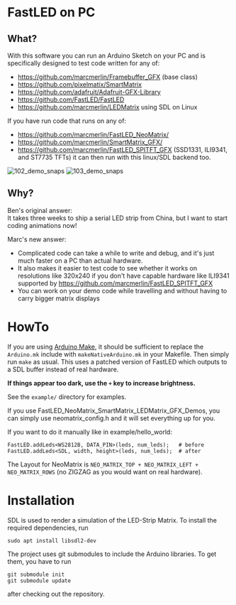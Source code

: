 # FastLED on PC

## What?

With this software you can run an Arduino Sketch on your PC and is specifically designed to test code written for any of:
- https://github.com/marcmerlin/Framebuffer_GFX (base class)
- https://github.com/pixelmatix/SmartMatrix
- https://github.com/adafruit/Adafruit-GFX-Library
- https://github.com/FastLED/FastLED  
- https://github.com/marcmerlin/LEDMatrix
using SDL on Linux

If you have run code that runs on any of:
- https://github.com/marcmerlin/FastLED_NeoMatrix/
- https://github.com/marcmerlin/SmartMatrix_GFX/
- https://github.com/marcmerlin/FastLED_SPITFT_GFX (SSD1331, ILI9341, and ST7735 TFTs)
it can then run with this linux/SDL backend too.

![102_demo_snaps](https://user-images.githubusercontent.com/1369412/71480161-a982c800-27ac-11ea-8f0e-fb149b6a9ae2.jpg)
![103_demo_snaps](https://user-images.githubusercontent.com/1369412/71480163-abe52200-27ac-11ea-9cb1-f4d23bdf96ac.jpg)

## Why?

Ben's original answer:  
It takes three weeks to ship a serial LED strip from China, but I want to start coding animations now!

Marc's new answer:  
- Complicated code can take a while to write and debug, and it's just much faster on a PC than actual hardware.
- It also makes it easier to test code to see whether it works on resolutions like 320x240 if you don't have capable hardware like ILI9341 supported by https://github.com/marcmerlin/FastLED_SPITFT_GFX
- You can work on your demo code while travelling and without having to carry bigger matrix displays

# HowTo

If you are using [Arduino Make](https://github.com/sudar/Arduino-Makefile), it should be sufficient to
replace the `Arduino.mk` include with `makeNativeArduino.mk` in your Makefile.
Then simply run `make` as usual.
This uses a patched version of FastLED which outputs to a SDL buffer instead of real hardware.

**If things appear too dark, use the `+` key to increase brightness.**

See the `example/` directory for examples.

If you use FastLED_NeoMatrix_SmartMatrix_LEDMatrix_GFX_Demos, you can simply use neomatrix_config.h and it will set everything up for you.

If you want to do it manually like in example/hello_world: 
```
FastLED.addLeds<WS2812B, DATA_PIN>(leds, num_leds);   # before
FastLED.addLeds<SDL, width, height>(leds, num_leds);  # after
```
The Layout for NeoMatrix is `NEO_MATRIX_TOP + NEO_MATRIX_LEFT + NEO_MATRIX_ROWS` (no ZIGZAG as you would want on real hardware).


# Installation

SDL is used to render a simulation of the LED-Strip Matrix.
To install the required dependencies, run

```
sudo apt install libsdl2-dev
```

The project uses git submodules to include the Arduino libraries. To get them, you have to run

```
git submodule init
git submodule update
```

after checking out the repository.
